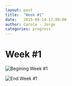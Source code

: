 ```yaml
---
layout: post
title:  "Week #1"
date:   2015-09-14 17:00:00
author: Carola - Jorge
categories: progress
---
```


# Week #1

![Begining Week #1]({{site.baseurl}}/assets/week-progress/w1_01.jpg )

![End Week #1]({{site.baseurl}}/assets/week-progress/w1_02.jpg )
